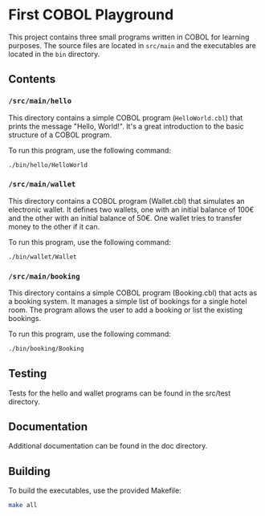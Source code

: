 # First COBOL Playground

This project contains three small programs written in COBOL for learning purposes. The source files are located in `src/main` and the executables are located in the `bin` directory.

## Contents

### `/src/main/hello`

This directory contains a simple COBOL program (`HelloWorld.cbl`) that prints the message "Hello, World!". It's a great introduction to the basic structure of a COBOL program.

To run this program, use the following command:

```bash
./bin/hello/HelloWorld
```

### `/src/main/wallet`

This directory contains a COBOL program (Wallet.cbl) that simulates an electronic wallet. It defines two wallets, one with an initial balance of 100€ and the other with an initial balance of 50€. One wallet tries to transfer money to the other if it can.

To run this program, use the following command:

```bash
./bin/wallet/Wallet
```

### `/src/main/booking`

This directory contains a simple COBOL program (Booking.cbl) that acts as a booking system. It manages a simple list of bookings for a single hotel room. The program allows the user to add a booking or list the existing bookings.

To run this program, use the following command:

```bash
./bin/booking/Booking
```

## Testing

Tests for the hello and wallet programs can be found in the src/test directory.

## Documentation

Additional documentation can be found in the doc directory.

## Building

To build the executables, use the provided Makefile:

```bash
make all
```